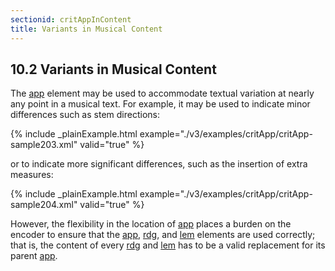 ```yaml
---
sectionid: critAppInContent
title: Variants in Musical Content
---
```



<h2 id="critAppInContent">
   <span class="headingNumber">10.2</span>
   <span class="head">Variants in Musical Content</span>
</h2>
The 
<a class="link_odd_elementSpec" href="/v3/elements/app">app</a> element may be used to accommodate textual variation at nearly
any point in a musical text. For example, it may be used to indicate minor differences
such as
stem directions:


{% include _plainExample.html example="./v3/examples/critApp/critApp-sample203.xml" valid="true" %}


or to indicate more significant differences, such as the insertion of extra measures:


{% include _plainExample.html example="./v3/examples/critApp/critApp-sample204.xml" valid="true" %}



<!-- Here we might add several other examples -->

However, the flexibility in the location of 
<a class="link_odd_elementSpec" href="/v3/elements/app">app</a> places a burden on the
encoder to ensure that the 
<a class="link_odd_elementSpec" href="/v3/elements/app">app</a>, 
<a class="link_odd_elementSpec" href="/v3/elements/rdg">rdg</a>, and 
<a class="link_odd_elementSpec" href="/v3/elements/lem">lem</a> elements are used correctly; that is, the content of every 
<a class="link_odd_elementSpec" href="/v3/elements/rdg">rdg</a> and 
<a class="link_odd_elementSpec" href="/v3/elements/lem">lem</a> has to be a valid replacement for its
parent 
<a class="link_odd_elementSpec" href="/v3/elements/app">app</a>.


<!-- TODO:
    <egXML xmlns="http://www.tei-c.org/ns/Examples" xml:space="preserve">
<!-\- NEED EXAMPLE HERE! -\->
<!-\- Provide a whacked-out example of the abuse of app -\->
    </egXML>-->

